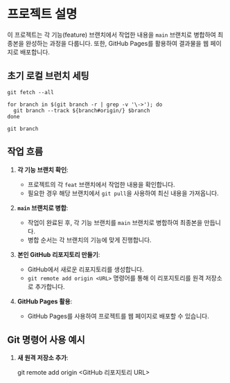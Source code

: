 # 프로젝트 설명

이 프로젝트는 각 기능(feature) 브랜치에서 작업한 내용을 `main` 브랜치로 병합하여 최종본을 완성하는 과정을 다룹니다. 또한, GitHub Pages를 활용하여 결과물을 웹 페이지로 배포합니다.

## 초기 로컬 브런치 세팅

```
git fetch --all

for branch in $(git branch -r | grep -v '\->'); do
  git branch --track ${branch#origin/} $branch
done

git branch
```

## 작업 흐름

1. **각 기능 브랜치 확인**:
   - 프로젝트의 각 `feat` 브랜치에서 작업한 내용을 확인합니다.
   - 필요한 경우 해당 브랜치에서 `git pull`을 사용하여 최신 내용을 가져옵니다.

2. **`main` 브랜치로 병합**:
   - 작업이 완료된 후, 각 기능 브랜치를 `main` 브랜치로 병합하여 최종본을 만듭니다.
   - 병합 순서는 각 브랜치의 기능에 맞게 진행합니다.
   
3. **본인 GitHub 리포지토리 만들기**:
   - GitHub에서 새로운 리포지토리를 생성합니다.
   - `git remote add origin <URL>` 명령어를 통해 이 리포지토리를 원격 저장소로 추가합니다.

4. **GitHub Pages 활용**:
   - GitHub Pages를 사용하여 프로젝트를 웹 페이지로 배포할 수 있습니다.

## Git 명령어 사용 예시

1. **새 원격 저장소 추가**:
   
   git remote add origin <GitHub 리포지토리 URL>
